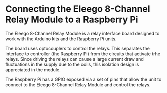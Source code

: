 # Connecting the Eleego 8-Channel Relay Module to a Raspberry Pi

The Eleego 8-Channel Relay Module is a relay interface board designed to work with the Arduino kits and the Raspberry Pi units.

The board uses optocouplers to control the relays. This separates the interface to controller (the Raspberry Pi) from the circuits that activate trhe relays. Since driving the relays can cause a large current draw and fluctuations in the supply due to the coils, this isolation design is appreciated in the module.

The Raspberry Pi has a GPIO exposed via a set of pins that allow the unit to connect to the Eleego 8-Channel Relay Module and control the relays.